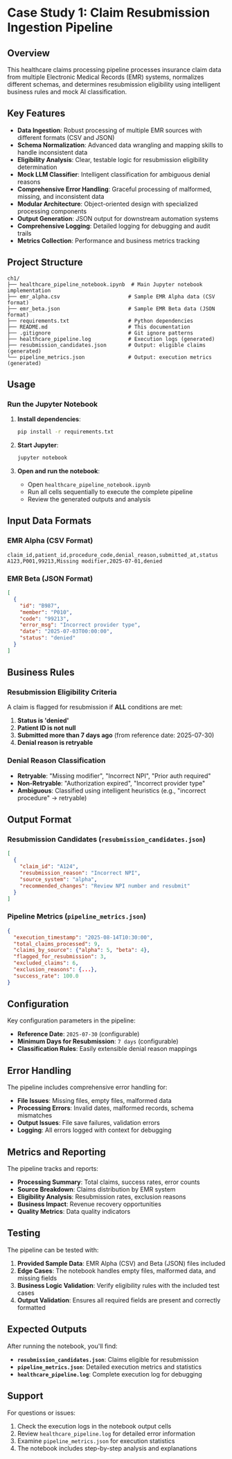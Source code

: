 # Case Study 1: Claim Resubmission Ingestion Pipeline

## Overview

This healthcare claims processing pipeline processes insurance claim data from multiple Electronic Medical Records (EMR) systems, normalizes different schemas, and determines resubmission eligibility using intelligent business rules and mock AI classification.

## Key Features

- **Data Ingestion**: Robust processing of multiple EMR sources with different formats (CSV and JSON)
- **Schema Normalization**: Advanced data wrangling and mapping skills to handle inconsistent data
- **Eligibility Analysis**: Clear, testable logic for resubmission eligibility determination
- **Mock LLM Classifier**: Intelligent classification for ambiguous denial reasons
- **Comprehensive Error Handling**: Graceful processing of malformed, missing, and inconsistent data
- **Modular Architecture**: Object-oriented design with specialized processing components
- **Output Generation**: JSON output for downstream automation systems
- **Comprehensive Logging**: Detailed logging for debugging and audit trails
- **Metrics Collection**: Performance and business metrics tracking

## Project Structure

```
ch1/
├── healthcare_pipeline_notebook.ipynb  # Main Jupyter notebook implementation
├── emr_alpha.csv                      # Sample EMR Alpha data (CSV format)
├── emr_beta.json                      # Sample EMR Beta data (JSON format)
├── requirements.txt                   # Python dependencies
├── README.md                          # This documentation
├── .gitignore                         # Git ignore patterns
├── healthcare_pipeline.log            # Execution logs (generated)
├── resubmission_candidates.json       # Output: eligible claims (generated)
└── pipeline_metrics.json              # Output: execution metrics (generated)
```

## Usage

### Run the Jupyter Notebook

1. **Install dependencies**:
   ```bash
   pip install -r requirements.txt
   ```

2. **Start Jupyter**:
   ```bash
   jupyter notebook
   ```

3. **Open and run the notebook**:
   - Open `healthcare_pipeline_notebook.ipynb`
   - Run all cells sequentially to execute the complete pipeline
   - Review the generated outputs and analysis

## Input Data Formats

### EMR Alpha (CSV Format)
```csv
claim_id,patient_id,procedure_code,denial_reason,submitted_at,status
A123,P001,99213,Missing modifier,2025-07-01,denied
```

### EMR Beta (JSON Format)
```json
[
  {
    "id": "B987",
    "member": "P010",
    "code": "99213",
    "error_msg": "Incorrect provider type",
    "date": "2025-07-03T00:00:00",
    "status": "denied"
  }
]
```

## Business Rules

### Resubmission Eligibility Criteria

A claim is flagged for resubmission if **ALL** conditions are met:

1. **Status is 'denied'**
2. **Patient ID is not null**
3. **Submitted more than 7 days ago** (from reference date: 2025-07-30)
4. **Denial reason is retryable**

### Denial Reason Classification

- **Retryable**: "Missing modifier", "Incorrect NPI", "Prior auth required"
- **Non-Retryable**: "Authorization expired", "Incorrect provider type"
- **Ambiguous**: Classified using intelligent heuristics (e.g., "incorrect procedure" → retryable)

## Output Format

### Resubmission Candidates (`resubmission_candidates.json`)
```json
[
  {
    "claim_id": "A124",
    "resubmission_reason": "Incorrect NPI",
    "source_system": "alpha",
    "recommended_changes": "Review NPI number and resubmit"
  }
]
```

### Pipeline Metrics (`pipeline_metrics.json`)
```json
{
  "execution_timestamp": "2025-08-14T10:30:00",
  "total_claims_processed": 9,
  "claims_by_source": {"alpha": 5, "beta": 4},
  "flagged_for_resubmission": 3,
  "excluded_claims": 6,
  "exclusion_reasons": {...},
  "success_rate": 100.0
}
```

## Configuration

Key configuration parameters in the pipeline:

- **Reference Date**: `2025-07-30` (configurable)
- **Minimum Days for Resubmission**: `7 days` (configurable)
- **Classification Rules**: Easily extensible denial reason mappings

## Error Handling

The pipeline includes comprehensive error handling for:

- **File Issues**: Missing files, empty files, malformed data
- **Processing Errors**: Invalid dates, malformed records, schema mismatches
- **Output Issues**: File save failures, validation errors
- **Logging**: All errors logged with context for debugging

## Metrics and Reporting

The pipeline tracks and reports:

- **Processing Summary**: Total claims, success rates, error counts
- **Source Breakdown**: Claims distribution by EMR system
- **Eligibility Analysis**: Resubmission rates, exclusion reasons
- **Business Impact**: Revenue recovery opportunities
- **Quality Metrics**: Data quality indicators

## Testing

The pipeline can be tested with:

1. **Provided Sample Data**: EMR Alpha (CSV) and Beta (JSON) files included
2. **Edge Cases**: The notebook handles empty files, malformed data, and missing fields
3. **Business Logic Validation**: Verify eligibility rules with the included test cases
4. **Output Validation**: Ensures all required fields are present and correctly formatted

## Expected Outputs

After running the notebook, you'll find:

- **`resubmission_candidates.json`**: Claims eligible for resubmission
- **`pipeline_metrics.json`**: Detailed execution metrics and statistics
- **`healthcare_pipeline.log`**: Complete execution log for debugging

## Support

For questions or issues:

1. Check the execution logs in the notebook output cells
2. Review `healthcare_pipeline.log` for detailed error information
3. Examine `pipeline_metrics.json` for execution statistics
4. The notebook includes step-by-step analysis and explanations
